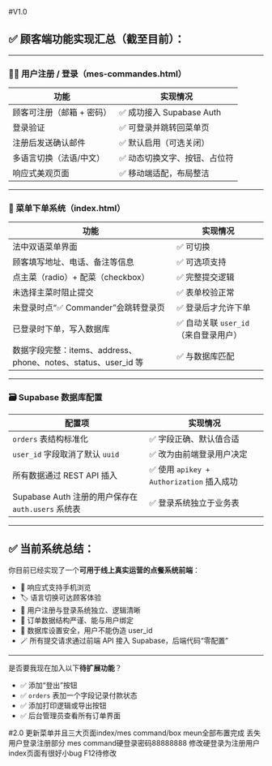 #V1.0

## ✅ 顾客端功能实现汇总（截至目前）：

---

### 🧍‍♂️ 用户注册 / 登录（mes-commandes.html）

| 功能 | 实现情况 |
|------|----------|
| 顾客可注册（邮箱 + 密码） | ✅ 成功接入 Supabase Auth |
| 登录验证 | ✅ 可登录并跳转回菜单页 |
| 注册后发送确认邮件 | ✅ 默认启用（可选关闭） |
| 多语言切换（法语/中文） | ✅ 动态切换文字、按钮、占位符 |
| 响应式美观页面 | ✅ 移动端适配，布局整洁 |

---

### 🍱 菜单下单系统（index.html）

| 功能 | 实现情况 |
|------|----------|
| 法中双语菜单界面 | ✅ 可切换 |
| 顾客填写地址、电话、备注等信息 | ✅ 可选项支持 |
| 点主菜（radio）+ 配菜（checkbox） | ✅ 完整提交逻辑 |
| 未选择主菜时阻止提交 | ✅ 表单校验正常 |
| 未登录时点“✅ Commander”会跳转登录页 | ✅ 登录后才允许下单 |
| 已登录时下单，写入数据库 | ✅ 自动关联 `user_id`（来自登录用户） |
| 数据字段完整：items、address、phone、notes、status、user_id 等 | ✅ 与数据库匹配 |

---

### 🗃️ Supabase 数据库配置

| 配置项 | 实现情况 |
|--------|----------|
| `orders` 表结构标准化 | ✅ 字段正确、默认值合适 |
| `user_id` 字段取消了默认 `uuid` | ✅ 改为由前端登录用户决定 |
| 所有数据通过 REST API 插入 | ✅ 使用 `apikey + Authorization` 插入成功 |
| Supabase Auth 注册的用户保存在 `auth.users` 系统表 | ✅ 登录系统独立于业务表 |

---

## ✅ 当前系统总结：

你目前已经实现了一个**可用于线上真实运营的点餐系统前端**：

- 📱 响应式支持手机浏览
- 🏷️ 语言切换可达顾客体验
- 🧾 用户注册与登录系统独立、逻辑清晰
- 🥡 订单数据结构严谨、能与用户绑定
- 🔐 数据库设置安全，用户不能伪造 user_id
- 🪄 所有提交请求通过前端 API 接入 Supabase，后端代码“零配置”

---

是否要我现在加入以下**待扩展功能**？

- ✅ 添加“登出”按钮
- ✅ `orders` 表加一个字段记录付款状态
- ✅ 添加打印逻辑或导出按钮
- ✅ 后台管理员查看所有订单界面


#2.0
更新菜单并且三大页面index/mes command/box meun全部布置完成
丢失用户登录注册部分
mes command硬登录密码88888888
修改硬登录为注册用户
index页面有很好小bug F12待修改
